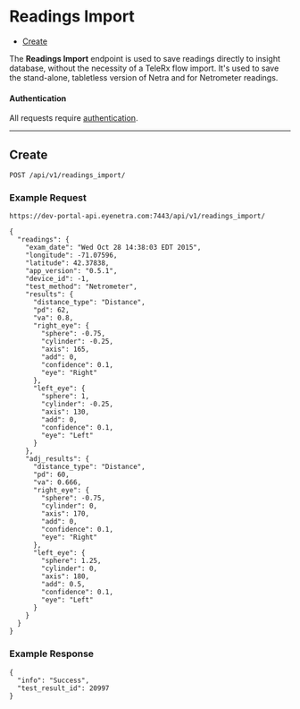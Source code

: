 # Readings Import

* [Create](#create)

The **Readings Import** endpoint is used to save readings directly to insight database, without the necessity of a TeleRx flow import. It's used to save the stand-alone, tabletless version of Netra and for Netrometer readings.

#### Authentication

All requests require [authentication](ApiV1BasicAuthentication).

-----

## Create

````
POST /api/v1/readings_import/
````

### Example Request

````
https://dev-portal-api.eyenetra.com:7443/api/v1/readings_import/
````

````
{
  "readings": {
    "exam_date": "Wed Oct 28 14:38:03 EDT 2015",
    "longitude": -71.07596,
    "latitude": 42.37838,
    "app_version": "0.5.1",
    "device_id": -1,
    "test_method": "Netrometer",
    "results": {
      "distance_type": "Distance",
      "pd": 62,
      "va": 0.8,
      "right_eye": {
        "sphere": -0.75,
        "cylinder": -0.25,
        "axis": 165,
        "add": 0,
        "confidence": 0.1,
        "eye": "Right"
      },
      "left_eye": {
        "sphere": 1,
        "cylinder": -0.25,
        "axis": 130,
        "add": 0,
        "confidence": 0.1,
        "eye": "Left"
      }
    },
    "adj_results": {
      "distance_type": "Distance",
      "pd": 60,
      "va": 0.666,
      "right_eye": {
        "sphere": -0.75,
        "cylinder": 0,
        "axis": 170,
        "add": 0,
        "confidence": 0.1,
        "eye": "Right"
      },
      "left_eye": {
        "sphere": 1.25,
        "cylinder": 0,
        "axis": 180,
        "add": 0.5,
        "confidence": 0.1,
        "eye": "Left"
      }
    }
  }
}
````

### Example Response

````
{
  "info": "Success",
  "test_result_id": 20997
}
````
